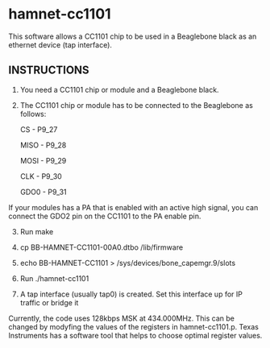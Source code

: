 # hamnet-cc1101

This software allows a CC1101 chip to be used in a Beaglebone black as an ethernet device (tap interface).

INSTRUCTIONS
--------------

1. You need a CC1101 chip or module and a Beaglebone black.

2. The CC1101 chip or module has to be connected to the Beaglebone as follows:
    
    CS - P9_27

    MISO - P9_28
    
    MOSI - P9_29
    
    CLK - P9_30
    
    GDO0 - P9_31

  If your modules has a PA that is enabled with an active high signal, you can connect the GDO2
  pin on the CC1101 to the PA enable pin.

3. Run make

4. cp BB-HAMNET-CC1101-00A0.dtbo /lib/firmware

5. echo BB-HAMNET-CC1101 > /sys/devices/bone_capemgr.9/slots

6. Run ./hamnet-cc1101

7. A tap interface (usually tap0) is created. Set this interface up for IP traffic or bridge it

Currently, the code uses 128kbps MSK at 434.000MHz. This can be changed by modyfing the values of the
registers in hamnet-cc1101.p. Texas Instruments has a software tool that helps to choose optimal register values.
